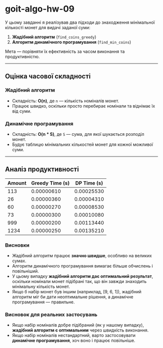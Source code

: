 # goit-algo-hw-09

У цьому завданні я реалізував два підходи до знаходження мінімальної кількості монет для видачі заданої суми: 

1. **Жадібний алгоритм** (`find_coins_greedy`)
2. **Алгоритм динамічного програмування** (`find_min_coins`)

Мета — порівняти їх ефективність за часом виконання та продуктивністю.

---

## Оцінка часової складності

### Жадібний алгоритм
- Складність: **O(n)**, де `n` — кількість номіналів монет.
- Працює швидко, оскільки просто перебирає номінали та віднімає їх від суми.

### Динамічне програмування
- Складність: **O(n * S)**, де `S` — сума, для якої шукається розподіл монет.
- Будує таблицю мінімальних кількостей монет для кожної можливої суми.

---

## Аналіз продуктивності

| Amount | Greedy Time (s) | DP Time (s) |
|--------|----------------|-------------|
| 113    | 0.00000610     | 0.00025530  |
| 26     | 0.00000360     | 0.00004310  |
| 60     | 0.00000270     | 0.00008530  |
| 73     | 0.00000300     | 0.00010080  |
| 999    | 0.00000200     | 0.00113440  |
| 1234   | 0.00000250     | 0.00135210  |

### Висновки

- Жадібний алгоритм працює **значно швидше**, особливо на великих сумах.
- Алгоритм динамічного програмування вимагає більше обчислень і повільніший.
- У цьому випадку **жадібний алгоритм дає оптимальний результат**, оскільки номінали монет підібрані так, що він завжди знаходить мінімальну кількість монет.
- Якщо б набір монет був іншим (наприклад, [9, 6, 1]), жадібний алгоритм міг би дати неоптимальне рішення, а динамічне програмування — правильне.

### Висновок для реальних застосувань
- Якщо набір номіналів добре підібраний (як у нашому випадку), **жадібний алгоритм є оптимальним** через швидкість виконання.
- Якщо набір номіналів нестандартний, варто застосовувати **динамічне програмування**, хоч воно і працює повільніше.
